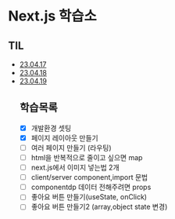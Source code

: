 # Next.js 학습소

## TIL
<ul>
<li><a href="">23.04.17</a></li>
<li><a href="">23.04.18</a></li>
<li><a href="">23.04.19</a></li>

## 학습목록
- [x]  개발환경 셋팅
- [x]  페이지 레이아웃 만들기
- [ ]  여러 페이지 만들기 (라우팅)
- [ ]  html을 반복적으로 줄이고 싶으면 map
- [ ]  next.js에서 이미지 넣는법 2개
- [ ]  client/server component,import 문법
- [ ]  componentdp 데이터 전해주려면 props
- [ ]  좋아요 버튼 만들기(useState, onClick)
- [ ]  좋아요 버튼 만들기2 (array,object state 변경)
